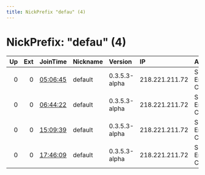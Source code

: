 ```yaml
---
title: NickPrefix "defau" (4)
---
```


# NickPrefix: "defau" (4)

|   Up |   Ext | JoinTime                                                                                            | Nickname   | Version       | IP             | AS                               | CC   |   ORp |   Dirp | OS      | Contact   |   eFamMembers |
|-----:|------:|:----------------------------------------------------------------------------------------------------|:-----------|:--------------|:---------------|:---------------------------------|:-----|------:|-------:|:--------|:----------|--------------:|
|    0 |     0 | [05:06:45](https://metrics.torproject.org/rs.html#details/5018273566B13DCA2390C4C8D84BC61452ECC73B) | default    | 0.3.5.3-alpha | 218.221.211.72 | So-net Entertainment Corporation | jp   | 42958 |      0 | Windows | None      |             1 |
|    0 |     0 | [06:44:22](https://metrics.torproject.org/rs.html#details/ED394964B1A59B952790C3F585A43A9A3E990795) | default    | 0.3.5.3-alpha | 218.221.211.72 | So-net Entertainment Corporation | jp   | 42958 |      0 | Windows | None      |             1 |
|    0 |     0 | [15:09:39](https://metrics.torproject.org/rs.html#details/8F7F589246E5B48573A03F615E33B394DF3A5253) | default    | 0.3.5.3-alpha | 218.221.211.72 | So-net Entertainment Corporation | jp   | 42958 |      0 | Windows | None      |             1 |
|    0 |     0 | [17:46:09](https://metrics.torproject.org/rs.html#details/756BF02B2A25A1D8A3D3DD1455C798533FD70BC4) | default    | 0.3.5.3-alpha | 218.221.211.72 | So-net Entertainment Corporation | jp   | 42958 |      0 | Windows | None      |             1 |
